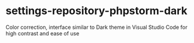# settings-repository-phpstorm-dark
Color correction, interface similar to Dark theme in Visual Studio Code for high contrast and ease of use
